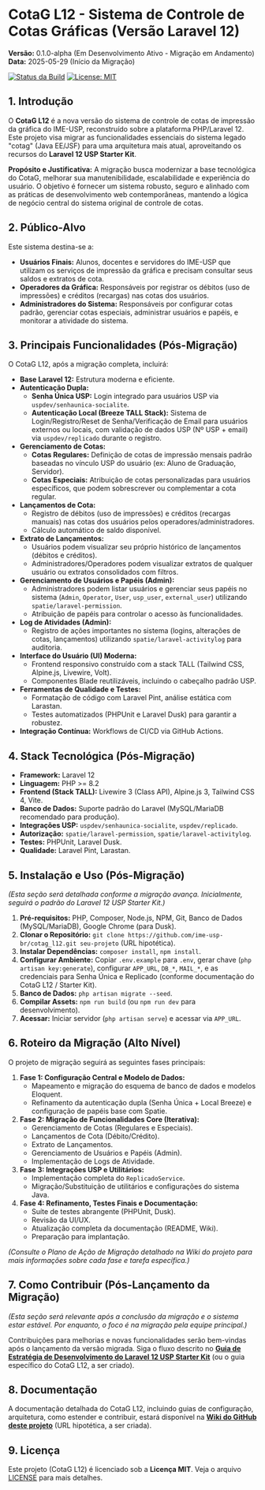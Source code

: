 # CotaG L12 - Sistema de Controle de Cotas Gráficas (Versão Laravel 12)

**Versão:** 0.1.0-alpha (Em Desenvolvimento Ativo - Migração em Andamento)
**Data:** 2025-05-29 (Início da Migração)

[![Status da Build](https://github.com/ime-usp-br/Cotag-L12/actions/workflows/laravel.yml/badge.svg)](https://github.com/ime-usp-br/Cotag-L12/actions/workflows/laravel.yml)
[![License: MIT](https://img.shields.io/badge/License-MIT-yellow.svg)](https://opensource.org/licenses/MIT)

## 1. Introdução

O **CotaG L12** é a nova versão do sistema de controle de cotas de impressão da gráfica do IME-USP, reconstruído sobre a plataforma PHP/Laravel 12. Este projeto visa migrar as funcionalidades essenciais do sistema legado "cotag" (Java EE/JSF) para uma arquitetura mais atual, aproveitando os recursos do **Laravel 12 USP Starter Kit**.

**Propósito e Justificativa:** A migração busca modernizar a base tecnológica do CotaG, melhorar sua manutenibilidade, escalabilidade e experiência do usuário. O objetivo é fornecer um sistema robusto, seguro e alinhado com as práticas de desenvolvimento web contemporâneas, mantendo a lógica de negócio central do sistema original de controle de cotas.

## 2. Público-Alvo

Este sistema destina-se a:

*   **Usuários Finais:** Alunos, docentes e servidores do IME-USP que utilizam os serviços de impressão da gráfica e precisam consultar seus saldos e extratos de cota.
*   **Operadores da Gráfica:** Responsáveis por registrar os débitos (uso de impressões) e créditos (recargas) nas cotas dos usuários.
*   **Administradores do Sistema:** Responsáveis por configurar cotas padrão, gerenciar cotas especiais, administrar usuários e papéis, e monitorar a atividade do sistema.

## 3. Principais Funcionalidades (Pós-Migração)

O CotaG L12, após a migração completa, incluirá:

*   **Base Laravel 12:** Estrutura moderna e eficiente.
*   **Autenticação Dupla:**
    *   **Senha Única USP:** Login integrado para usuários USP via `uspdev/senhaunica-socialite`.
    *   **Autenticação Local (Breeze TALL Stack):** Sistema de Login/Registro/Reset de Senha/Verificação de Email para usuários externos ou locais, com validação de dados USP (Nº USP + email) via `uspdev/replicado` durante o registro.
*   **Gerenciamento de Cotas:**
    *   **Cotas Regulares:** Definição de cotas de impressão mensais padrão baseadas no vínculo USP do usuário (ex: Aluno de Graduação, Servidor).
    *   **Cotas Especiais:** Atribuição de cotas personalizadas para usuários específicos, que podem sobrescrever ou complementar a cota regular.
*   **Lançamentos de Cota:**
    *   Registro de débitos (uso de impressões) e créditos (recargas manuais) nas cotas dos usuários pelos operadores/administradores.
    *   Cálculo automático de saldo disponível.
*   **Extrato de Lançamentos:**
    *   Usuários podem visualizar seu próprio histórico de lançamentos (débitos e créditos).
    *   Administradores/Operadores podem visualizar extratos de qualquer usuário ou extratos consolidados com filtros.
*   **Gerenciamento de Usuários e Papéis (Admin):**
    *   Administradores podem listar usuários e gerenciar seus papéis no sistema (`Admin`, `Operator`, `User`, `usp_user`, `external_user`) utilizando `spatie/laravel-permission`.
    *   Atribuição de papéis para controlar o acesso às funcionalidades.
*   **Log de Atividades (Admin):**
    *   Registro de ações importantes no sistema (logins, alterações de cotas, lançamentos) utilizando `spatie/laravel-activitylog` para auditoria.
*   **Interface do Usuário (UI) Moderna:**
    *   Frontend responsivo construído com a stack TALL (Tailwind CSS, Alpine.js, Livewire, Volt).
    *   Componentes Blade reutilizáveis, incluindo o cabeçalho padrão USP.
*   **Ferramentas de Qualidade e Testes:**
    *   Formatação de código com Laravel Pint, análise estática com Larastan.
    *   Testes automatizados (PHPUnit e Laravel Dusk) para garantir a robustez.
*   **Integração Contínua:** Workflows de CI/CD via GitHub Actions.

## 4. Stack Tecnológica (Pós-Migração)

*   **Framework:** Laravel 12
*   **Linguagem:** PHP >= 8.2
*   **Frontend (Stack TALL):** Livewire 3 (Class API), Alpine.js 3, Tailwind CSS 4, Vite.
*   **Banco de Dados:** Suporte padrão do Laravel (MySQL/MariaDB recomendado para produção).
*   **Integrações USP:** `uspdev/senhaunica-socialite`, `uspdev/replicado`.
*   **Autorização:** `spatie/laravel-permission`, `spatie/laravel-activitylog`.
*   **Testes:** PHPUnit, Laravel Dusk.
*   **Qualidade:** Laravel Pint, Larastan.

## 5. Instalação e Uso (Pós-Migração)

*(Esta seção será detalhada conforme a migração avança. Inicialmente, seguirá o padrão do Laravel 12 USP Starter Kit.)*

1.  **Pré-requisitos:** PHP, Composer, Node.js, NPM, Git, Banco de Dados (MySQL/MariaDB), Google Chrome (para Dusk).
2.  **Clonar o Repositório:** `git clone https://github.com/ime-usp-br/cotag_l12.git seu-projeto` (URL hipotética).
3.  **Instalar Dependências:** `composer install`, `npm install`.
4.  **Configurar Ambiente:** Copiar `.env.example` para `.env`, gerar chave (`php artisan key:generate`), configurar `APP_URL`, `DB_*`, `MAIL_*`, e as credenciais para Senha Única e Replicado (conforme documentação do CotaG L12 / Starter Kit).
5.  **Banco de Dados:** `php artisan migrate --seed`.
6.  **Compilar Assets:** `npm run build` (ou `npm run dev` para desenvolvimento).
7.  **Acessar:** Iniciar servidor (`php artisan serve`) e acessar via `APP_URL`.

## 6. Roteiro da Migração (Alto Nível)

O projeto de migração seguirá as seguintes fases principais:

1.  **Fase 1: Configuração Central e Modelo de Dados:**
    *   Mapeamento e migração do esquema de banco de dados e modelos Eloquent.
    *   Refinamento da autenticação dupla (Senha Única + Local Breeze) e configuração de papéis base com Spatie.
2.  **Fase 2: Migração de Funcionalidades Core (Iterativa):**
    *   Gerenciamento de Cotas (Regulares e Especiais).
    *   Lançamentos de Cota (Débito/Crédito).
    *   Extrato de Lançamentos.
    *   Gerenciamento de Usuários e Papéis (Admin).
    *   Implementação de Logs de Atividade.
3.  **Fase 3: Integrações USP e Utilitários:**
    *   Implementação completa do `ReplicadoService`.
    *   Migração/Substituição de utilitários e configurações do sistema Java.
4.  **Fase 4: Refinamento, Testes Finais e Documentação:**
    *   Suíte de testes abrangente (PHPUnit, Dusk).
    *   Revisão da UI/UX.
    *   Atualização completa da documentação (README, Wiki).
    *   Preparação para implantação.

*(Consulte o Plano de Ação de Migração detalhado na Wiki do projeto para mais informações sobre cada fase e tarefa específica.)*

## 7. Como Contribuir (Pós-Lançamento da Migração)

*(Esta seção será relevante após a conclusão da migração e o sistema estar estável. Por enquanto, o foco é na migração pela equipe principal.)*

Contribuições para melhorias e novas funcionalidades serão bem-vindas após o lançamento da versão migrada. Siga o fluxo descrito no **[Guia de Estratégia de Desenvolvimento do Laravel 12 USP Starter Kit](https://github.com/ime-usp-br/laravel_12_starter_kit/blob/main/docs/guia_de_desenvolvimento.md)** (ou o guia específico do CotaG L12, a ser criado).

## 8. Documentação

A documentação detalhada do CotaG L12, incluindo guias de configuração, arquitetura, como estender e contribuir, estará disponível na **[Wiki do GitHub deste projeto](https://github.com/ime-usp-br/cotag_l12/wiki)** (URL hipotética, a ser criada).

## 9. Licença

Este projeto (CotaG L12) é licenciado sob a **Licença MIT**. Veja o arquivo [LICENSE](./LICENSE) para mais detalhes.
